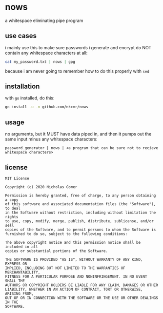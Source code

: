# nows

a whitespace eliminating pipe program

## use cases

i mainly use this to make sure passwords i generate and encrypt do NOT contain any whitespace characters at all:

```bash
cat my_password.txt | nows | gpg
```

because i am never going to remember how to do this properly with `sed`

## installation

with `go` installed, do this:

```bash
go install -u -v github.com/nkcmr/nows
```

## usage

no arguments, but it MUST have data piped in, and then it pumps out the same input minus any whitespace characters:

```
password_generator | nows | <a program that can be sure not to recieve whitespace characters>
```

## license

```
MIT License

Copyright (c) 2020 Nicholas Comer

Permission is hereby granted, free of charge, to any person obtaining a copy
of this software and associated documentation files (the "Software"), to deal
in the Software without restriction, including without limitation the rights
to use, copy, modify, merge, publish, distribute, sublicense, and/or sell
copies of the Software, and to permit persons to whom the Software is
furnished to do so, subject to the following conditions:

The above copyright notice and this permission notice shall be included in all
copies or substantial portions of the Software.

THE SOFTWARE IS PROVIDED "AS IS", WITHOUT WARRANTY OF ANY KIND, EXPRESS OR
IMPLIED, INCLUDING BUT NOT LIMITED TO THE WARRANTIES OF MERCHANTABILITY,
FITNESS FOR A PARTICULAR PURPOSE AND NONINFRINGEMENT. IN NO EVENT SHALL THE
AUTHORS OR COPYRIGHT HOLDERS BE LIABLE FOR ANY CLAIM, DAMAGES OR OTHER
LIABILITY, WHETHER IN AN ACTION OF CONTRACT, TORT OR OTHERWISE, ARISING FROM,
OUT OF OR IN CONNECTION WITH THE SOFTWARE OR THE USE OR OTHER DEALINGS IN THE
SOFTWARE.
```

